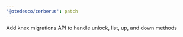```yaml
---
'@otedesco/cerberus': patch
---
```


Add knex migrations API to handle unlock, list, up, and down methods
